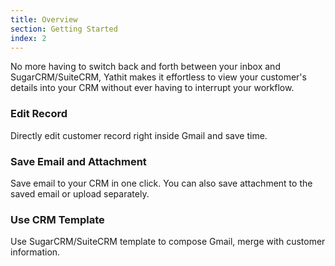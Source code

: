 ```yaml
---
title: Overview
section: Getting Started
index: 2
---
```


No more having to switch back and forth between your inbox and SugarCRM/SuiteCRM, Yathit makes it effortless to view your customer's details into your
 CRM without ever having to interrupt your workflow.

### Edit Record

Directly edit customer record right inside Gmail and save time.

### Save Email and Attachment

Save email to your CRM in one click. You can also save attachment to the saved email or upload separately.

### Use CRM Template

Use SugarCRM/SuiteCRM template to compose Gmail, merge with customer information.
